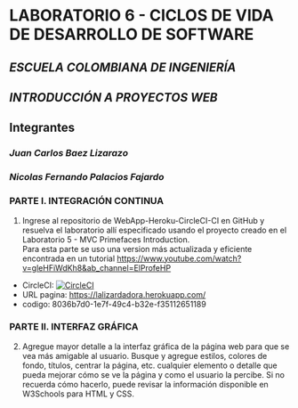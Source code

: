 # LABORATORIO 6 - CICLOS DE VIDA DE DESARROLLO DE SOFTWARE
## *ESCUELA COLOMBIANA DE INGENIERÍA*
## *INTRODUCCIÓN A PROYECTOS WEB*
## Integrantes
### *Juan Carlos Baez Lizarazo*
### *Nicolas Fernando Palacios Fajardo*
### PARTE I. INTEGRACIÓN CONTINUA
1. Ingrese al repositorio de WebApp-Heroku-CircleCI-CI en GitHub y resuelva el laboratorio allí especificado usando el proyecto creado en el  Laboratorio 5 - MVC Primefaces Introduction.   
Para esta parte se uso una version más actualizada y eficiente encontrada en un tutorial https://www.youtube.com/watch?v=gleHFiWdKh8&ab_channel=ElProfeHP
- CircleCI: [![CircleCI](https://circleci.com/gh/nicolaspalacios-f/Lab_06_CVDS/tree/main.svg?style=svg)](https://circleci.com/gh/nicolaspalacios-f/Lab_06_CVDS/tree/main)  
- URL pagina: https://lalizardadora.herokuapp.com/  
- codigo: 8036b7d0-1e7f-49c4-b32e-f35112651189  
### PARTE II. INTERFAZ GRÁFICA
2. Agregue mayor detalle a la interfaz gráfica de la página web para que se vea más amigable al usuario. Busque y agregue estilos, colores de fondo, títulos, centrar la página, etc. cualquier elemento o detalle que pueda mejorar cómo se ve la página y como el usuario la percibe. Si no recuerda cómo hacerlo, puede revisar la información disponible en W3Schools para HTML y CSS.    
